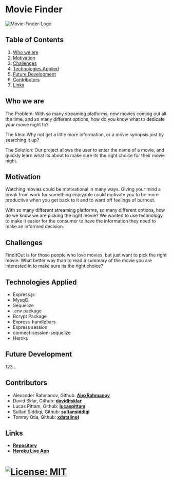 # Movie Finder



![Movie-Finder-Logo](https://user-images.githubusercontent.com/86209350/181643836-fd0c58ed-bb97-4dc3-b3bf-9fc09edb718e.png)



## Table of Contents
1. [Who we are](#description)
2. [Motivation](#motivation)
3. [Challenges](#challenges)
4. [Technologies Applied](#technologies)
5. [Future Development](#future)
6. [Contributors](#contributors)
7. [Links](#links)

<a name='description'></a>
## Who we are

The Problem:
With so many streaming platforms, new movies coming out all the time, and so many different options, how do you know what to dedicate your movie night to?

The Idea:
Why not get a little more information, or a movie synopsis just by searching it up?

The Solution:
Our project allows the user to enter the name of a movie, and quickly learn what its about to make sure its the right choice for their movie night.

<a name='motivation'></a>
## Motivation

Watching movies could be motivational in many ways. Giving your mind a break from work for something enjoyable could motivate you to be more productive when you get back to it and to ward off feelings of burnout.

With so many different streaming platforms, so many different options, how do we know we are picking the right movie? We wanted to use technology to make it easier for the consumer to have the information they need to make an informed decision.


<a name='challenges'></a>
## Challenges
FindItOut is for those people who love movies, but just want to pick the right movie. What better way than to read a summary of the movie you are interested in to make sure its the right choice?



<a name='technologies'></a>
## Technologies Applied

* Express.js
* Mysql2
* Sequelize
* .env package
* Bcrypt Package
* Express-handlebars
* Express session
* connect-session-sequelize
* Heroku

<a name='future'></a>
## Future Development
123...
<a name='contributors'></a>
## Contributors

* Alexander Rahmanov, Github: **[AlexRahmanov](https://github.com/AlexRahmanov)**
* David Sklar, Github: **[davidhsklar](https://github.com/davidhsklar)**
* Lucas Pittam, Github: **[lucaspittam](https://github.com/lucaspittam)**
* Sultan Siddiqi, Github: **[sultansiddiqi](https://github.com/sultansiddiqi)**
* Tommy Otis, Github: **[xdatalinq](https://github.com/xdatalinq))**


<a name='links'></a>
## Links
* **[Repository](https://github.com/Group-7-project/movie-finder)**
* **[Heroku Live App](https://moviefinder2022.herokuapp.com/)**

# [![License: MIT](https://img.shields.io/badge/License-MIT-yellow.svg)](https://opensource.org/licenses/MIT)
